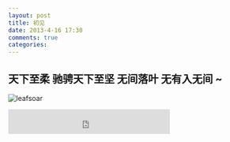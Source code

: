 ```yaml
---
layout: post
title: 初见
date: 2013-4-16 17:30
comments: true
categories: 
---
```


## 天下至柔 驰骋天下至坚 无间落叶 无有入无间 ~

![leafsoar](/images/2013/leafsoar.jpg "物本清华 心若琉璃 亦如止水 亦如明镜 此时只道是寻常 ~")

<!-- more -->

<EMBED id=leafsoar src="http://dl.dropboxusercontent.com/u/54723974/leafsoar.mp3" width=327 height=50 type=audio/mpeg autostart="true" loop="true"></EMBED>


